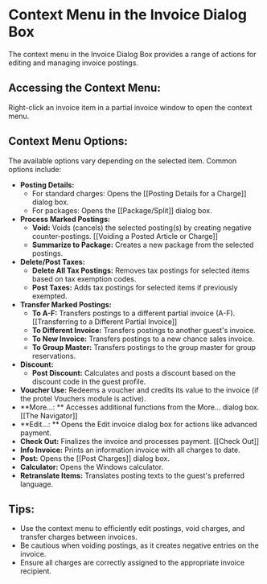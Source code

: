 # Context Menu in the Invoice Dialog Box

The context menu in the Invoice Dialog Box provides a range of actions for editing and managing invoice postings.

## Accessing the Context Menu:

Right-click an invoice item in a partial invoice window to open the context menu.

## Context Menu Options:

The available options vary depending on the selected item. Common options include:

* **Posting Details:**
    * For standard charges: Opens the [[Posting Details for a Charge]] dialog box.
    * For packages:  Opens the [[Package/Split]] dialog box.
* **Process Marked Postings:**
    * **Void:**  Voids (cancels) the selected posting(s) by creating negative counter-postings. [[Voiding a Posted Article or Charge]]
    * **Summarize to Package:**  Creates a new package from the selected postings. 
* **Delete/Post Taxes:** 
    * **Delete All Tax Postings:**  Removes tax postings for selected items based on tax exemption codes. 
    * **Post Taxes:**  Adds tax postings for selected items if previously exempted.
* **Transfer Marked Postings:**
    * **To A-F:** Transfers postings to a different partial invoice (A-F). [[Transferring to a Different Partial Invoice]]
    * **To Different Invoice:** Transfers postings to another guest's invoice.
    * **To New Invoice:** Transfers postings to a new chance sales invoice. 
    * **To Group Master:** Transfers postings to the group master for group reservations.
* **Discount:** 
    * **Post Discount:**  Calculates and posts a discount based on the discount code in the guest profile. 
* **Voucher Use:**  Redeems a voucher and credits its value to the invoice (if the protel Vouchers module is active).
* **More...: **  Accesses additional functions from the More... dialog box. [[The Navigator]]
* **Edit...: **  Opens the Edit invoice dialog box for actions like advanced payment. 
* **Check Out:**  Finalizes the invoice and processes payment. [[Check Out]]
* **Info Invoice:** Prints an information invoice with all charges to date.
* **Post:**  Opens the [[Post Charges]] dialog box.
* **Calculator:** Opens the Windows calculator.
* **Retranslate Items:**  Translates posting texts to the guest's preferred language. 

## Tips:

* Use the context menu to efficiently edit postings, void charges, and transfer charges between invoices.
* Be cautious when voiding postings, as it creates negative entries on the invoice.
* Ensure all charges are correctly assigned to the appropriate invoice recipient.